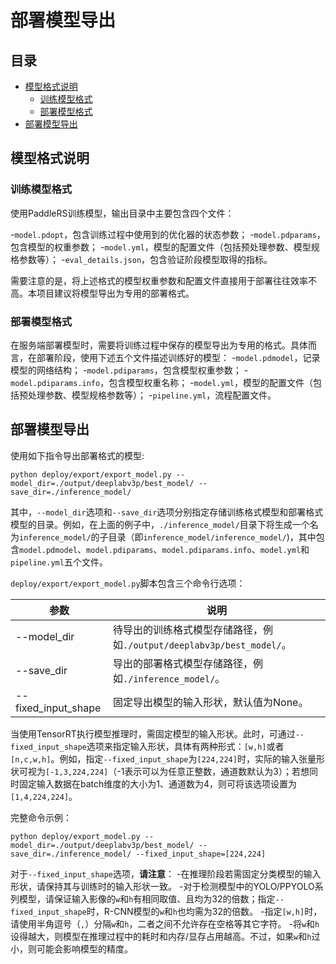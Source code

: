 # 部署模型导出

## 目录

* [模型格式说明](#1)
  * [训练模型格式](#11)
  * [部署模型格式](#12)
* [部署模型导出](#2)

## <h2 id="1">模型格式说明</h2>

### <h3 id="11">训练模型格式</h3>

使用PaddleRS训练模型，输出目录中主要包含四个文件：

-`model.pdopt`，包含训练过程中使用到的优化器的状态参数；
-`model.pdparams`，包含模型的权重参数；
-`model.yml`，模型的配置文件（包括预处理参数、模型规格参数等）；
-`eval_details.json`，包含验证阶段模型取得的指标。

需要注意的是，将上述格式的模型权重参数和配置文件直接用于部署往往效率不高。本项目建议将模型导出为专用的部署格式。

### <h3 id="12">部署模型格式</h3>

在服务端部署模型时，需要将训练过程中保存的模型导出为专用的格式。具体而言，在部署阶段，使用下述五个文件描述训练好的模型：
-`model.pdmodel`，记录模型的网络结构；
-`model.pdiparams`，包含模型权重参数；
-`model.pdiparams.info`，包含模型权重名称；
-`model.yml`，模型的配置文件（包括预处理参数、模型规格参数等）；
-`pipeline.yml`，流程配置文件。

## <h2 id="2">部署模型导出</h2>

使用如下指令导出部署格式的模型:

```commandline
python deploy/export/export_model.py --model_dir=./output/deeplabv3p/best_model/ --save_dir=./inference_model/
```

其中，`--model_dir`选项和`--save_dir`选项分别指定存储训练格式模型和部署格式模型的目录。例如，在上面的例子中，`./inference_model/`目录下将生成一个名为`inference_model/`的子目录（即`inference_model/inference_model/`)，其中包含`model.pdmodel`、`model.pdiparams`、`model.pdiparams.info`、`model.yml`和`pipeline.yml`五个文件。

`deploy/export/export_model.py`脚本包含三个命令行选项：

| 参数 | 说明 |
| ---- | ---- |
| --model_dir | 待导出的训练格式模型存储路径，例如`./output/deeplabv3p/best_model/`。 |
| --save_dir | 导出的部署格式模型存储路径，例如`./inference_model/`。 |
| --fixed_input_shape | 固定导出模型的输入形状，默认值为None。 |

当使用TensorRT执行模型推理时，需固定模型的输入形状。此时，可通过`--fixed_input_shape`选项来指定输入形状，具体有两种形式：`[w,h]`或者`[n,c,w,h]`。例如，指定`--fixed_input_shape`为`[224,224]`时，实际的输入张量形状可视为`[-1,3,224,224]`（-1表示可以为任意正整数，通道数默认为3）；若想同时固定输入数据在batch维度的大小为1、通道数为4，则可将该选项设置为`[1,4,224,224]`。

完整命令示例：

```commandline
python deploy/export_model.py --model_dir=./output/deeplabv3p/best_model/ --save_dir=./inference_model/ --fixed_input_shape=[224,224]
```

对于`--fixed_input_shape`选项，**请注意**：
-在推理阶段若需固定分类模型的输入形状，请保持其与训练时的输入形状一致。
-对于检测模型中的YOLO/PPYOLO系列模型，请保证输入影像的`w`和`h`有相同取值、且均为32的倍数；指定`--fixed_input_shape`时，R-CNN模型的`w`和`h`也均需为32的倍数。
-指定`[w,h]`时，请使用半角逗号（`,`）分隔`w`和`h`，二者之间不允许存在空格等其它字符。
-将`w`和`h`设得越大，则模型在推理过程中的耗时和内存/显存占用越高。不过，如果`w`和`h`过小，则可能会影响模型的精度。
